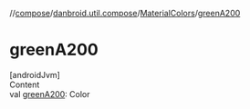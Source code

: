 //[compose](../../../index.md)/[danbroid.util.compose](../index.md)/[MaterialColors](index.md)/[greenA200](green-a200.md)



# greenA200  
[androidJvm]  
Content  
val [greenA200](green-a200.md): Color  



